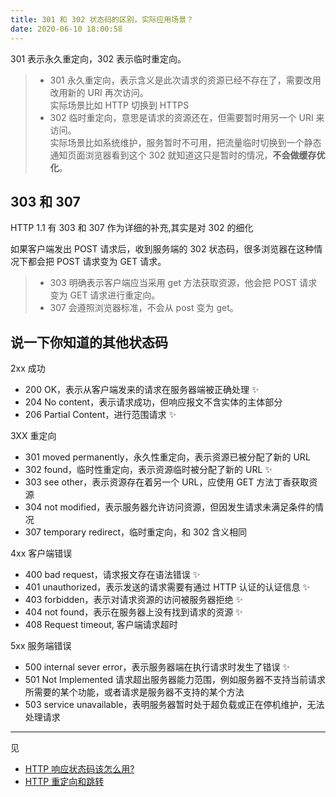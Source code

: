 ```yaml
---
title: 301 和 302 状态码的区别，实际应用场景？
date: 2020-06-10 18:00:58
---
```


301 表示永久重定向，302 表示临时重定向。

<blockquote class='box'>

- 301 永久重定向，表示含义是此次请求的资源已经不存在了，需要改用改用新的 URI 再次访问。<br/> 实际场景比如 HTTP 切换到 HTTPS
- 302 临时重定向，意思是请求的资源还在，但需要暂时用另一个 URI 来访问。 <br/>实际场景比如系统维护，服务暂时不可用，把流量临时切换到一个静态通知页面浏览器看到这个 302 就知道这只是暂时的情况，**不会做缓存优化**。

</blockquote>

## 303 和 307

HTTP 1.1 有 303 和 307 作为详细的补充,其实是对 302 的细化

如果客户端发出 POST 请求后，收到服务端的 302 状态码，很多浏览器在这种情况下都会把 POST 请求变为 GET 请求。

<blockquote class='box'>

- 303 明确表示客户端应当采用 get 方法获取资源，他会把 POST 请求变为 GET 请求进行重定向。
- 307 会遵照浏览器标准，不会从 post 变为 get。

</blockquote>

## 说一下你知道的其他状态码

2xx 成功

- 200 OK，表示从客户端发来的请求在服务器端被正确处理 ✨
- 204 No content，表示请求成功，但响应报文不含实体的主体部分
- 206 Partial Content，进行范围请求 ✨

3XX 重定向

- 301 moved permanently，永久性重定向，表示资源已被分配了新的 URL
- 302 found，临时性重定向，表示资源临时被分配了新的 URL ✨
- 303 see other，表示资源存在着另一个 URL，应使用 GET 方法丁香获取资源
- 304 not modified，表示服务器允许访问资源，但因发生请求未满足条件的情况
- 307 temporary redirect，临时重定向，和 302 含义相同

4xx 客户端错误

- 400 bad request，请求报文存在语法错误 ✨
- 401 unauthorized，表示发送的请求需要有通过 HTTP 认证的认证信息 ✨
- 403 forbidden，表示对请求资源的访问被服务器拒绝 ✨
- 404 not found，表示在服务器上没有找到请求的资源 ✨
- 408 Request timeout, 客户端请求超时

5xx 服务端错误

- 500 internal sever error，表示服务器端在执行请求时发生了错误 ✨
- 501 Not Implemented 请求超出服务器能力范围，例如服务器不支持当前请求所需要的某个功能，或者请求是服务器不支持的某个方法
- 503 service unavailable，表明服务器暂时处于超负载或正在停机维护，无法处理请求

---

见

- [HTTP 响应状态码该怎么用?](../status-code.md)
- [HTTP 重定向和跳转](../redirect.md)
